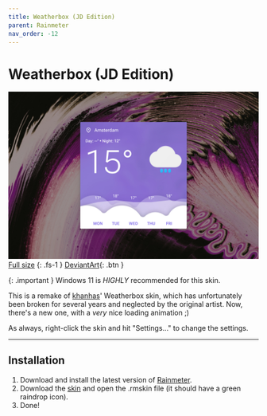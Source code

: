 ```yaml
---
title: Weatherbox (JD Edition)
parent: Rainmeter
nav_order: -12
---
```


# Weatherbox (JD Edition)

![](header_1500px.jpg)
[Full size](header.jpg)
{: .fs-1 }
[DeviantArt](https://www.deviantart.com/adriaanjelle/art/Weatherbox-JD-Edition-Updated-2024-06-17-1056459934){: .btn }

{: .important }
Windows 11 is _HIGHLY_ recommended for this skin.

This is a remake of [khanhas](https://forum.rainmeter.net/viewtopic.php?t=24597)' Weatherbox skin, which has unfortunately been broken for several years and neglected by the original artist. Now, there's a new one, with a _very_ nice loading animation ;)

As always, right-click the skin and hit "Settings..." to change the settings.

----

## Installation

1. Download and install the latest version of [Rainmeter](https://www.rainmeter.net/).  
2. Download the [skin](https://github.com/adriaanjelle/Weatherbox-JD-Edition/releases/latest) and open the .rmskin file (it should have a green raindrop icon).  
3. Done!
